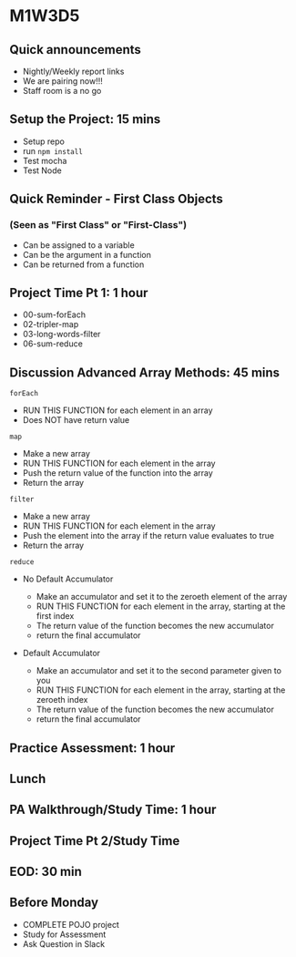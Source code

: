 # M1W3D5

## Quick announcements

- Nightly/Weekly report links
- We are pairing now!!!
- Staff room is a no go

## Setup the Project: 15 mins

- Setup repo
- run `npm install`
- Test mocha
- Test Node

## Quick Reminder - First Class Objects
### (Seen as "First Class" or "First-Class")

- Can be assigned to a variable
- Can be the argument in a function
- Can be returned from a function

## Project Time Pt 1: 1 hour

- 00-sum-forEach
- 02-tripler-map
- 03-long-words-filter
- 06-sum-reduce

## Discussion Advanced Array Methods: 45 mins

`forEach`

- RUN THIS FUNCTION for each element in an array
- Does NOT have return value

`map`

- Make a new array
- RUN THIS FUNCTION for each element in the array
- Push the return value of the function into the array
- Return the array

`filter`

- Make a new array
- RUN THIS FUNCTION for each element in the array
- Push the element into the array if the return value evaluates to true
- Return the array

`reduce`

- No Default Accumulator
  - Make an accumulator and set it to the zeroeth element of the array
  - RUN THIS FUNCTION for each element in the array, starting at the first index
  - The return value of the function becomes the new accumulator
  - return the final accumulator

- Default Accumulator
  - Make an accumulator and set it to the second parameter given to you
  - RUN THIS FUNCTION for each element in the array, starting at the zeroeth index
  - The return value of the function becomes the new accumulator
  - return the final accumulator

## Practice Assessment: 1 hour

## Lunch

## PA Walkthrough/Study Time: 1 hour

## Project Time Pt 2/Study Time

## EOD: 30 min

## Before Monday

- COMPLETE POJO project
- Study for Assessment
- Ask Question in Slack
